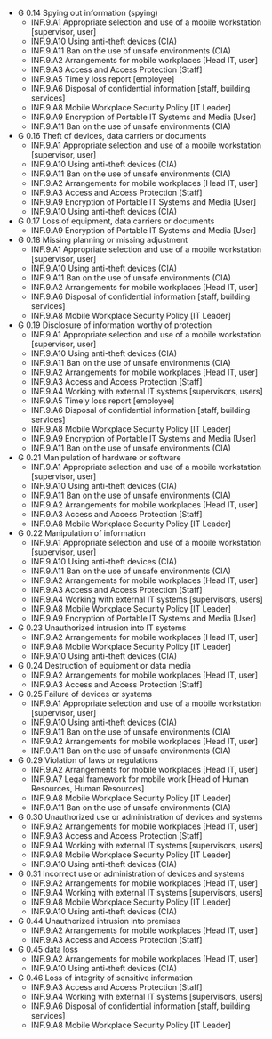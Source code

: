 * G 0.14 Spying out information (spying)
  * INF.9.A1 Appropriate selection and use of a mobile workstation [supervisor, user]
  * INF.9.A10 Using anti-theft devices (CIA)
  * INF.9.A11 Ban on the use of unsafe environments (CIA)
  * INF.9.A2 Arrangements for mobile workplaces [Head IT, user]
  * INF.9.A3 Access and Access Protection [Staff]
  * INF.9.A5 Timely loss report [employee]
  * INF.9.A6 Disposal of confidential information [staff, building services]
  * INF.9.A8 Mobile Workplace Security Policy [IT Leader]
  * INF.9.A9 Encryption of Portable IT Systems and Media [User]
  * INF.9.A11 Ban on the use of unsafe environments (CIA)
* G 0.16 Theft of devices, data carriers or documents
  * INF.9.A1 Appropriate selection and use of a mobile workstation [supervisor, user]
  * INF.9.A10 Using anti-theft devices (CIA)
  * INF.9.A11 Ban on the use of unsafe environments (CIA)
  * INF.9.A2 Arrangements for mobile workplaces [Head IT, user]
  * INF.9.A3 Access and Access Protection [Staff]
  * INF.9.A9 Encryption of Portable IT Systems and Media [User]
  * INF.9.A10 Using anti-theft devices (CIA)
* G 0.17 Loss of equipment, data carriers or documents
  * INF.9.A9 Encryption of Portable IT Systems and Media [User]
* G 0.18 Missing planning or missing adjustment
  * INF.9.A1 Appropriate selection and use of a mobile workstation [supervisor, user]
  * INF.9.A10 Using anti-theft devices (CIA)
  * INF.9.A11 Ban on the use of unsafe environments (CIA)
  * INF.9.A2 Arrangements for mobile workplaces [Head IT, user]
  * INF.9.A6 Disposal of confidential information [staff, building services]
  * INF.9.A8 Mobile Workplace Security Policy [IT Leader]
* G 0.19 Disclosure of information worthy of protection
  * INF.9.A1 Appropriate selection and use of a mobile workstation [supervisor, user]
  * INF.9.A10 Using anti-theft devices (CIA)
  * INF.9.A11 Ban on the use of unsafe environments (CIA)
  * INF.9.A2 Arrangements for mobile workplaces [Head IT, user]
  * INF.9.A3 Access and Access Protection [Staff]
  * INF.9.A4 Working with external IT systems [supervisors, users]
  * INF.9.A5 Timely loss report [employee]
  * INF.9.A6 Disposal of confidential information [staff, building services]
  * INF.9.A8 Mobile Workplace Security Policy [IT Leader]
  * INF.9.A9 Encryption of Portable IT Systems and Media [User]
  * INF.9.A11 Ban on the use of unsafe environments (CIA)
* G 0.21 Manipulation of hardware or software
  * INF.9.A1 Appropriate selection and use of a mobile workstation [supervisor, user]
  * INF.9.A10 Using anti-theft devices (CIA)
  * INF.9.A11 Ban on the use of unsafe environments (CIA)
  * INF.9.A2 Arrangements for mobile workplaces [Head IT, user]
  * INF.9.A3 Access and Access Protection [Staff]
  * INF.9.A8 Mobile Workplace Security Policy [IT Leader]
* G 0.22 Manipulation of information
  * INF.9.A1 Appropriate selection and use of a mobile workstation [supervisor, user]
  * INF.9.A10 Using anti-theft devices (CIA)
  * INF.9.A11 Ban on the use of unsafe environments (CIA)
  * INF.9.A2 Arrangements for mobile workplaces [Head IT, user]
  * INF.9.A3 Access and Access Protection [Staff]
  * INF.9.A4 Working with external IT systems [supervisors, users]
  * INF.9.A8 Mobile Workplace Security Policy [IT Leader]
  * INF.9.A9 Encryption of Portable IT Systems and Media [User]
* G 0.23 Unauthorized intrusion into IT systems
  * INF.9.A2 Arrangements for mobile workplaces [Head IT, user]
  * INF.9.A8 Mobile Workplace Security Policy [IT Leader]
  * INF.9.A10 Using anti-theft devices (CIA)
* G 0.24 Destruction of equipment or data media
  * INF.9.A2 Arrangements for mobile workplaces [Head IT, user]
  * INF.9.A3 Access and Access Protection [Staff]
* G 0.25 Failure of devices or systems
  * INF.9.A1 Appropriate selection and use of a mobile workstation [supervisor, user]
  * INF.9.A10 Using anti-theft devices (CIA)
  * INF.9.A11 Ban on the use of unsafe environments (CIA)
  * INF.9.A2 Arrangements for mobile workplaces [Head IT, user]
  * INF.9.A11 Ban on the use of unsafe environments (CIA)
* G 0.29 Violation of laws or regulations
  * INF.9.A2 Arrangements for mobile workplaces [Head IT, user]
  * INF.9.A7 Legal framework for mobile work [Head of Human Resources, Human Resources]
  * INF.9.A8 Mobile Workplace Security Policy [IT Leader]
  * INF.9.A11 Ban on the use of unsafe environments (CIA)
* G 0.30 Unauthorized use or administration of devices and systems
  * INF.9.A2 Arrangements for mobile workplaces [Head IT, user]
  * INF.9.A3 Access and Access Protection [Staff]
  * INF.9.A4 Working with external IT systems [supervisors, users]
  * INF.9.A8 Mobile Workplace Security Policy [IT Leader]
  * INF.9.A10 Using anti-theft devices (CIA)
* G 0.31 Incorrect use or administration of devices and systems
  * INF.9.A2 Arrangements for mobile workplaces [Head IT, user]
  * INF.9.A4 Working with external IT systems [supervisors, users]
  * INF.9.A8 Mobile Workplace Security Policy [IT Leader]
  * INF.9.A10 Using anti-theft devices (CIA)
* G 0.44 Unauthorized intrusion into premises
  * INF.9.A2 Arrangements for mobile workplaces [Head IT, user]
  * INF.9.A3 Access and Access Protection [Staff]
* G 0.45 data loss
  * INF.9.A2 Arrangements for mobile workplaces [Head IT, user]
  * INF.9.A10 Using anti-theft devices (CIA)
* G 0.46 Loss of integrity of sensitive information
  * INF.9.A3 Access and Access Protection [Staff]
  * INF.9.A4 Working with external IT systems [supervisors, users]
  * INF.9.A6 Disposal of confidential information [staff, building services]
  * INF.9.A8 Mobile Workplace Security Policy [IT Leader]
